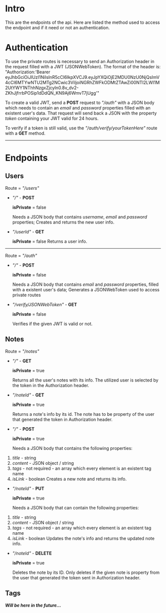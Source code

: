 # Intro

This are the endpoints of the api. Here are listed the method used to access
the endpoint and if it need or not an authentication.

# Authentication

To use the private routes is necessary to send an Authorization header in the request filled with a JWT (JSONWebToken). The format of the header is: "Authorization:'Bearer eyJhbGciOiJIUzI1NiIsInR5cCI6IkpXVCJ9.eyJpYXQiOjE2MDU0NzU0NjQsImV4cCI6MTYwNTU2MTg2NCwic3ViIjoiNGRhZWFkODMtZTAwZi00NTI2LWI1M2UtYWY1NThhNzgxZjcyIn0.8v_dv2-ZKhJjfrrbPOSip1dDdQN_KN9Aj6WmvT7jUgg'"

To create a valid JWT, send a **POST** request to _"/auth"_ with a JSON body which needs to contain
an _email_ and _password_ properties filled with an existent user's data. That request will send back a JSON
with the property _token_ containing your JWT valid for 24 hours.

To verify if a token is still valid, use the _"/auth/verify/yourTokenHere"_ route with a **GET** method.

---

# Endpoints

## Users

Route = _"/users"_

-   _"/"_ - **POST**

    **isPrivate** = false

    Needs a JSON body that contains _username_, _email_ and _password_ properties;
    Creates and returns the new user info.

-   _"/userId"_ - **GET**

    **isPrivate** = false
    Returns a user info.

---

Route = _"/auth"_

-   _"/"_ - **POST**

    **isPrivate** = false

    Needs a JSON body that contains _email_ and _password_ properties, filled with a existent user's data;
    Generates a JSONWebToken used to access private routes

-   _"/verify/JSONWebToken"_ - **GET**

    **isPrivate** = false

    Verifies if the given JWT is valid or not.

## Notes

Route = _"/notes"_

-   _"/"_ - **GET**

    **isPrivate** = true

    Returns all the user's notes with its info. The utilized user is selected by the token in the Authorization header.

-   _"/noteId"_ - **GET**

    **isPrivate** = true

    Returns a note's info by its id. The note has to be property of the user that generated the token in Authorization header.

-   _"/"_ - **POST**

    **isPrivate** = true

    Needs a JSON body that contains the following properties:

1. _title_ - string
2. _content_ - JSON object / string
3. _tags_ - not required - an array which every element is an existent tag name
4. _isLink_ - boolean
   Creates a new note and returns its info.

-   _"/noteId"_ - **PUT**

    **isPrivate** = true

    Needs a JSON body that can contain the following properties:

1. _title_ - string
2. _content_ - JSON object / string
3. _tags_ - not required - an array which every element is an existent tag name
4. _isLink_ - boolean
   Updates the note's info and returns the updated note info.

-   _"/noteId"_ - **DELETE**

    **isPrivate** = true

    Deletes the note by its ID. Only deletes if the given note is property from the user that generated the token sent in Authorization header.

## Tags

**_Will be here in the future..._**

